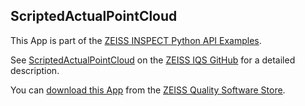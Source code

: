 ## ScriptedActualPointCloud

This App is part of the [ZEISS INSPECT Python API Examples](https://zeissiqs.github.io/zeiss-inspect-addon-api/2025/python_examples/index.html).

See [ScriptedActualPointCloud](https://zeissiqs.github.io/zeiss-inspect-addon-api/2025/python_examples/scripted_actuals/scripted_actual_point_cloud.html) on the [ZEISS IQS GitHub](https://zeissiqs.github.io/zeiss-inspect-addon-api/2025/index.html) for a detailed description.

You can [download this App](https://software-store.zeiss.com/products/apps/ScriptedActualPointCloud) from the [ZEISS Quality Software Store](https://software-store.zeiss.com).